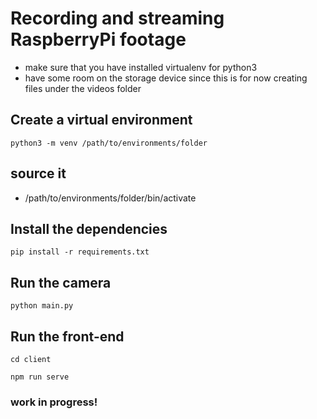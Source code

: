 # Recording and streaming RaspberryPi footage
+ make sure that you have installed virtualenv for python3
+ have some room on the storage device since this is for now creating files under the videos folder

## Create a virtual environment
`python3 -m venv /path/to/environments/folder`

## source it
+ /path/to/environments/folder/bin/activate

## Install the dependencies
`pip install -r requirements.txt`

## Run the camera
`python main.py`

## Run the front-end
`cd client`

`npm run serve`



### work in progress!